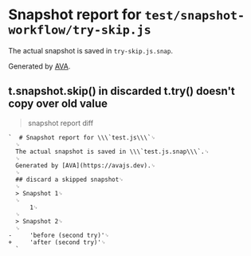 # Snapshot report for `test/snapshot-workflow/try-skip.js`

The actual snapshot is saved in `try-skip.js.snap`.

Generated by [AVA](https://avajs.dev).

## t.snapshot.skip() in discarded t.try() doesn't copy over old value

> snapshot report diff

    `  # Snapshot report for \\\`test.js\\\`␊
      ␊
      The actual snapshot is saved in \\\`test.js.snap\\\`.␊
      ␊
      Generated by [AVA](https://avajs.dev).␊
      ␊
      ## discard a skipped snapshot␊
      ␊
      > Snapshot 1␊
      ␊
          1␊
      ␊
      > Snapshot 2␊
      ␊
    -     'before (second try)'␊
    +     'after (second try)'␊
      `
